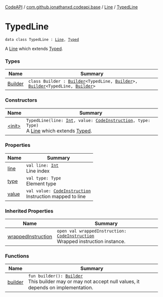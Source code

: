 [CodeAPI](../../../index.md) / [com.github.jonathanxd.codeapi.base](../../index.md) / [Line](../index.md) / [TypedLine](.)

# TypedLine

`data class TypedLine : `[`Line`](../index.md)`, `[`Typed`](../../-typed/index.md)

A [Line](../index.md) which extends [Typed](../../-typed/index.md).

### Types

| Name | Summary |
|---|---|
| [Builder](-builder/index.md) | `class Builder : `[`Builder`](../-builder/index.md)`<TypedLine, `[`Builder`](-builder/index.md)`>, `[`Builder`](../../-typed/-builder/index.md)`<TypedLine, `[`Builder`](-builder/index.md)`>` |

### Constructors

| Name | Summary |
|---|---|
| [&lt;init&gt;](-init-.md) | `TypedLine(line: `[`Int`](https://kotlinlang.org/api/latest/jvm/stdlib/kotlin/-int/index.html)`, value: `[`CodeInstruction`](../../../com.github.jonathanxd.codeapi/-code-instruction.md)`, type: Type)`<br>A [Line](../index.md) which extends [Typed](../../-typed/index.md). |

### Properties

| Name | Summary |
|---|---|
| [line](line.md) | `val line: `[`Int`](https://kotlinlang.org/api/latest/jvm/stdlib/kotlin/-int/index.html)<br>Line index |
| [type](type.md) | `val type: Type`<br>Element type |
| [value](value.md) | `val value: `[`CodeInstruction`](../../../com.github.jonathanxd.codeapi/-code-instruction.md)<br>Instruction mapped to line |

### Inherited Properties

| Name | Summary |
|---|---|
| [wrappedInstruction](../wrapped-instruction.md) | `open val wrappedInstruction: `[`CodeInstruction`](../../../com.github.jonathanxd.codeapi/-code-instruction.md)<br>Wrapped instruction instance. |

### Functions

| Name | Summary |
|---|---|
| [builder](builder.md) | `fun builder(): `[`Builder`](-builder/index.md)<br>This builder may or may not accept null values, it depends on implementation. |
